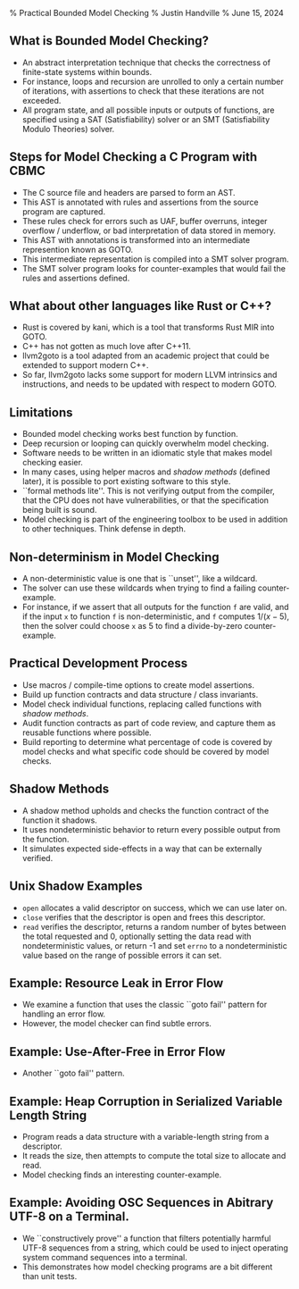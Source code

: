 % Practical Bounded Model Checking
% Justin Handville
% June 15, 2024

## What is Bounded Model Checking?

- An abstract interpretation technique that checks the correctness of
  finite-state systems within bounds.
- For instance, loops and recursion are unrolled to only a certain number of
  iterations, with assertions to check that these iterations are not exceeded.
- All program state, and all possible inputs or outputs of functions, are
  specified using a SAT (Satisfiability) solver or an SMT (Satisfiability Modulo
  Theories) solver.

## Steps for Model Checking a C Program with CBMC

- The C source file and headers are parsed to form an AST.
- This AST is annotated with rules and assertions from the source program are
  captured.
- These rules check for errors such as UAF, buffer overruns, integer overflow /
  underflow, or bad interpretation of data stored in memory.
- This AST with annotations is transformed into an intermediate represention
  known as GOTO.
- This intermediate representation is compiled into a SMT solver program.
- The SMT solver program looks for counter-examples that would fail the rules
  and assertions defined.

## What about other languages like Rust or C++?

- Rust is covered by kani, which is a tool that transforms Rust MIR into GOTO.
- C++ has not gotten as much love after C++11.
- llvm2goto is a tool adapted from an academic project that could be extended to
  support modern C++.
- So far, llvm2goto lacks some support for modern LLVM intrinsics and
  instructions, and needs to be updated with respect to modern GOTO.

## Limitations

- Bounded model checking works best function by function.
- Deep recursion or looping can quickly overwhelm model checking.
- Software needs to be written in an idiomatic style that makes model checking
  easier.
- In many cases, using helper macros and _shadow methods_ (defined later), it is
  possible to port existing software to this style.
- ``formal methods lite''. This is not verifying output from the compiler, that
  the CPU does not have vulnerabilities, or that the specification being built
  is sound.
- Model checking is part of the engineering toolbox to be used in addition to
  other techniques. Think defense in depth.

## Non-determinism in Model Checking

- A non-deterministic value is one that is ``unset'', like a wildcard.
- The solver can use these wildcards when trying to find a failing
  counter-example.
- For instance, if we assert that all outputs for the function `f` are valid,
  and if the input `x` to function `f` is non-deterministic, and `f`
  computes $1 / (x - 5)$, then the solver could choose `x` as $5$ to find a
  divide-by-zero counter-example.

## Practical Development Process

- Use macros / compile-time options to create model assertions.
- Build up function contracts and data structure / class invariants.
- Model check individual functions, replacing called functions with _shadow
  methods_.
- Audit function contracts as part of code review, and capture them as reusable
  functions where possible.
- Build reporting to determine what percentage of code is covered by model
  checks and what specific code should be covered by model checks.

## Shadow Methods

- A shadow method upholds and checks the function contract of the function it
  shadows.
- It uses nondeterministic behavior to return every possible output
  from the function.
- It simulates expected side-effects in a way that can be externally verified.

## Unix Shadow Examples

- `open` allocates a valid descriptor on success, which we can use later on.
- `close` verifies that the descriptor is open and frees this descriptor.
- `read` verifies the descriptor, returns a random number of bytes between the
  total requested and 0, optionally setting the data read with nondeterministic
  values, or return -1 and set `errno` to a nondeterministic value based on the
  range of possible errors it can set.

## Example: Resource Leak in Error Flow

- We examine a function that uses the classic ``goto fail'' pattern for handling
  an error flow.
- However, the model checker can find subtle errors.

## Example: Use-After-Free in Error Flow

- Another ``goto fail'' pattern.

## Example: Heap Corruption in Serialized Variable Length String

- Program reads a data structure with a variable-length string from a
  descriptor.
- It reads the size, then attempts to compute the total size to allocate and
  read.
- Model checking finds an interesting counter-example.

## Example: Avoiding OSC Sequences in Abitrary UTF-8 on a Terminal.

- We ``constructively prove'' a function that filters potentially harmful UTF-8
  sequences from a string, which could be used to inject operating system
  command sequences into a terminal.
- This demonstrates how model checking programs are a bit different than unit
  tests.
